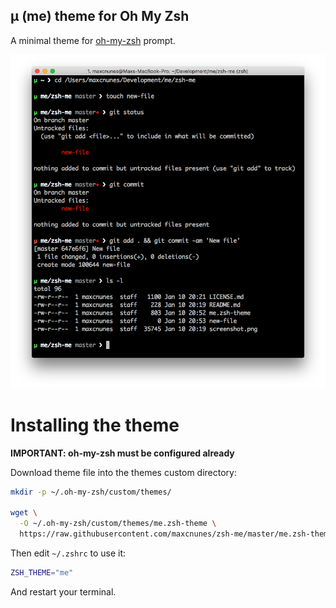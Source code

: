 ## μ (me) theme for Oh My Zsh

A minimal theme for [oh-my-zsh](https://github.com/robbyrussell/oh-my-zsh) prompt.

![](screenshot.png)

# Installing the theme

**IMPORTANT: oh-my-zsh must be configured already**

Download theme file into the themes custom directory:

```bash
mkdir -p ~/.oh-my-zsh/custom/themes/

wget \
  -O ~/.oh-my-zsh/custom/themes/me.zsh-theme \
  https://raw.githubusercontent.com/maxcnunes/zsh-me/master/me.zsh-theme
```

Then edit `~/.zshrc` to use it:

```bash
ZSH_THEME="me"
```

And restart your terminal.
